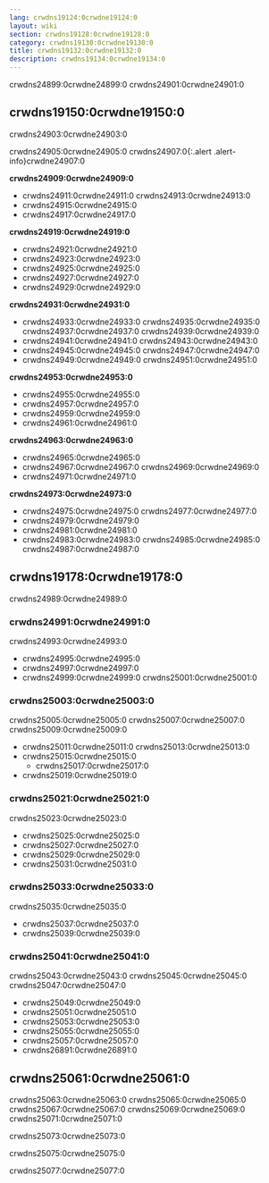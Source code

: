 ```yaml
---
lang: crwdns19124:0crwdne19124:0
layout: wiki
section: crwdns19128:0crwdne19128:0
category: crwdns19130:0crwdne19130:0
title: crwdns19132:0crwdne19132:0
description: crwdns19134:0crwdne19134:0
---
```


crwdns24899:0crwdne24899:0 crwdns24901:0crwdne24901:0

## crwdns19150:0crwdne19150:0
crwdns24903:0crwdne24903:0

crwdns24905:0crwdne24905:0
crwdns24907:0{:.alert .alert-info}crwdne24907:0

**crwdns24909:0crwdne24909:0**
- crwdns24911:0crwdne24911:0 crwdns24913:0crwdne24913:0
- crwdns24915:0crwdne24915:0
- crwdns24917:0crwdne24917:0

**crwdns24919:0crwdne24919:0**
- crwdns24921:0crwdne24921:0
- crwdns24923:0crwdne24923:0
- crwdns24925:0crwdne24925:0
- crwdns24927:0crwdne24927:0
- crwdns24929:0crwdne24929:0

**crwdns24931:0crwdne24931:0**
- crwdns24933:0crwdne24933:0 crwdns24935:0crwdne24935:0 crwdns24937:0crwdne24937:0 crwdns24939:0crwdne24939:0
- crwdns24941:0crwdne24941:0 crwdns24943:0crwdne24943:0
- crwdns24945:0crwdne24945:0 crwdns24947:0crwdne24947:0
- crwdns24949:0crwdne24949:0 crwdns24951:0crwdne24951:0

**crwdns24953:0crwdne24953:0**
- crwdns24955:0crwdne24955:0
- crwdns24957:0crwdne24957:0
- crwdns24959:0crwdne24959:0
- crwdns24961:0crwdne24961:0

**crwdns24963:0crwdne24963:0**
- crwdns24965:0crwdne24965:0
- crwdns24967:0crwdne24967:0 crwdns24969:0crwdne24969:0
- crwdns24971:0crwdne24971:0

**crwdns24973:0crwdne24973:0**
- crwdns24975:0crwdne24975:0 crwdns24977:0crwdne24977:0
- crwdns24979:0crwdne24979:0
- crwdns24981:0crwdne24981:0
- crwdns24983:0crwdne24983:0 crwdns24985:0crwdne24985:0 crwdns24987:0crwdne24987:0

## crwdns19178:0crwdne19178:0
crwdns24989:0crwdne24989:0

### crwdns24991:0crwdne24991:0
crwdns24993:0crwdne24993:0

- crwdns24995:0crwdne24995:0
- crwdns24997:0crwdne24997:0
- crwdns24999:0crwdne24999:0 crwdns25001:0crwdne25001:0

### crwdns25003:0crwdne25003:0
crwdns25005:0crwdne25005:0 crwdns25007:0crwdne25007:0 crwdns25009:0crwdne25009:0

- crwdns25011:0crwdne25011:0 crwdns25013:0crwdne25013:0
- crwdns25015:0crwdne25015:0
   - crwdns25017:0crwdne25017:0
- crwdns25019:0crwdne25019:0

### crwdns25021:0crwdne25021:0
crwdns25023:0crwdne25023:0

- crwdns25025:0crwdne25025:0
- crwdns25027:0crwdne25027:0
- crwdns25029:0crwdne25029:0
- crwdns25031:0crwdne25031:0

### crwdns25033:0crwdne25033:0
crwdns25035:0crwdne25035:0

- crwdns25037:0crwdne25037:0
- crwdns25039:0crwdne25039:0

### crwdns25041:0crwdne25041:0
crwdns25043:0crwdne25043:0 crwdns25045:0crwdne25045:0 crwdns25047:0crwdne25047:0

- crwdns25049:0crwdne25049:0
- crwdns25051:0crwdne25051:0
- crwdns25053:0crwdne25053:0
- crwdns25055:0crwdne25055:0
- crwdns25057:0crwdne25057:0
- crwdns26891:0crwdne26891:0

## crwdns25061:0crwdne25061:0
crwdns25063:0crwdne25063:0 crwdns25065:0crwdne25065:0 crwdns25067:0crwdne25067:0 crwdns25069:0crwdne25069:0 crwdns25071:0crwdne25071:0

crwdns25073:0crwdne25073:0

crwdns25075:0crwdne25075:0

crwdns25077:0crwdne25077:0

<!-- Discord channel links -->
